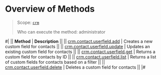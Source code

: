 # Overview of Methods

> Scope: [`crm`](../../../scopes/permissions.md)
>
> Who can execute the method: administrator

#|
|| **Method** | **Description** ||
|| [crm.contact.userfield.add](./crm-contact-userfield-add.md) | Creates a new custom field for contacts ||
|| [crm.contact.userfield.update](./crm-contact-userfield-update.md) | Updates an existing custom field for contacts ||
|| [crm.contact.userfield.get](./crm-contact-userfield-get.md) | Returns a custom field for contacts by ID ||
|| [crm.contact.userfield.list](./crm-contact-userfield-list.md) | Returns a list of custom fields for contacts based on a filter ||
|| [crm.contact.userfield.delete](./crm-contact-userfield-delete.md) | Deletes a custom field for contacts ||
|#